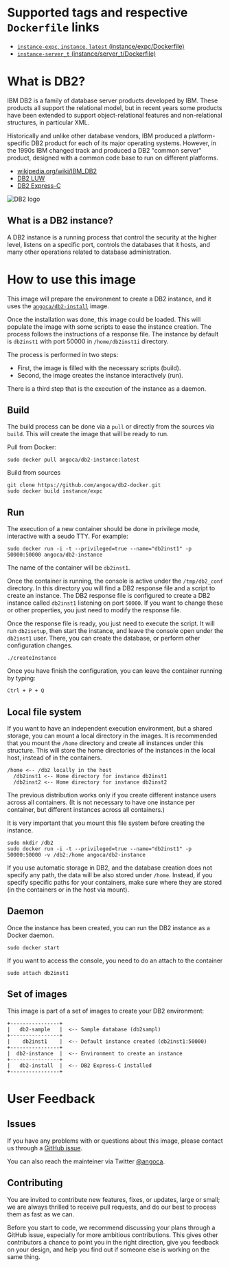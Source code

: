 # Supported tags and respective `Dockerfile` links

 * [`instance-expc`, `instance`, `latest` (instance/expc/Dockerfile)](https://github.com/angoca/db2-docker/blob/master/instance/expc/Dockerfile)
 * [`instance-server_t` (instance/server_t/Dockerfile)](https://github.com/angoca/db2-docker/blob/master/instance/server_t/Dockerfile)

# What is DB2?

IBM DB2 is a family of database server products developed by IBM.
These products all support the relational model, but in recent years some
products have been extended to support object-relational features and
non-relational structures, in particular XML.

Historically and unlike other database vendors, IBM produced a
platform-specific DB2 product for each of its major operating systems.
However, in the 1990s IBM changed track and produced a DB2 "common server"
product, designed with a common code base to run on different platforms.

 * [wikipedia.org/wiki/IBM_DB2](https://en.wikipedia.org/wiki/IBM_DB2)
 * [DB2 LUW](http://www.ibm.com/software/data/db2/)
 * [DB2 Express-C](http://www.ibm.com/software/data/db2/express-c/download.html)

![DB2 logo](https://raw.githubusercontent.com/angoca/db2-docker/master/install/10.5/expc/logo.png)

## What is a DB2 instance?

A DB2 instance is a running process that control the security at the higher
level, listens on a specific port, controls the databases that it hosts, and
many other operations related to database administration.

# How to use this image

This image will prepare the environment to create a DB2 instance, and it uses
the [`angoca/db2-install`](https://registry.hub.docker.com/u/angoca/db2-install/)
image.

Once the installation was done, this image could be loaded.
This will populate the image with some scripts to ease the instance creation.
The process follows the instructions of a response file.
The instance by default is `db2inst1` with port 50000 in
`/home/db2inst1i` directory.

The process is performed in two steps:

 * First, the image is filled with the necessary scripts (build).
 * Second, the image creates the instance interactively (run).

There is a third step that is the execution of the instance as a daemon.

## Build

The build process can be done via a `pull` or directly from the sources via
`build`.
This will create the image that will be ready to run.

Pull from Docker:

    sudo docker pull angoca/db2-instance:latest

Build from sources

    git clone https://github.com/angoca/db2-docker.git
    sudo docker build instance/expc

## Run

The execution of a new container should be done in privilege mode, interactive
with a seudo TTY.
For example:

    sudo docker run -i -t --privileged=true --name="db2inst1" -p 50000:50000 angoca/db2-instance

The name of the container will be `db2inst1`.

Once the container is running, the console is active under the `/tmp/db2_conf`
directory.
In this directory you will find a DB2 response file and a script to create an
instance.
The DB2 response file is configured to create a DB2 instance called `db2inst1`
listening on port `50000`.
If you want to change these or other properties, you just need to modify the
response file.

Once the response file is ready, you just need to execute the script.
It will run `db2isetup`, then start the instance, and leave the console open
under the `db2inst1` user.
There, you can create the database, or perform other configuration changes.

    ./createInstance

Once you have finish the configuration, you can leave the container running by
typing:

    Ctrl + P + Q

## Local file system

If you want to have an independent execution environment, but a shared storage,
you can mount a local directory in the images.
It is recommended that you mount the `/home` directory and create all instances
under this structure.
This will store the home directories of the instances in the local host,
instead of in the containers.

    /home <-- /db2 locally in the host
      /db2inst1 <-- Home directory for instance db2inst1
      /db2inst2 <-- Home directory for instance db2inst2

The previous distribution works only if you create different instance users
across all containers.
(It is not necessary to have one instance per container, but different
instances across all containers.)

It is very important that you mount this file system before creating the
instance.

    sudo mkdir /db2
    sudo docker run -i -t --privileged=true --name="db2inst1" -p 50000:50000 -v /db2:/home angoca/db2-instance

If you use automatic storage in DB2, and the database creation does not
specify any path, the data will be also stored under `/home`.
Instead, if you specify specific paths for your containers, make sure where
they are stored (in the containers or in the host via mount).

## Daemon

Once the instance has been created, you can run the DB2 instance as a Docker
daemon.

    sudo docker start

If you want to access the console, you need to do an attach to the container

    sudo attach db2inst1

## Set of images

This image is part of a set of images to create your DB2 environment:

    +----------------+
    |   db2-sample   |  <-- Sample database (db2sampl)
    +----------------+
    |    db2inst1    |  <-- Default instance created (db2inst1:50000)
    +----------------+
    |  db2-instance  |  <-- Environment to create an instance
    +----------------+
    |   db2-install  |  <-- DB2 Express-C installed
    +----------------+

# User Feedback

## Issues

If you have any problems with or questions about this image, please contact us
through a [GitHub issue](https://github.com/angoca/db2-docker/issues).

You can also reach the mainteiner via Twitter
[@angoca](https://twitter.com/angoca).

## Contributing

You are invited to contribute new features, fixes, or updates, large or small;
we are always thrilled to receive pull requests, and do our best to process them
as fast as we can.

Before you start to code, we recommend discussing your plans through a GitHub
issue, especially for more ambitious contributions.
This gives other contributors a chance to point you in the right direction,
give you feedback on your design, and help you find out if someone else is
working on the same thing.

